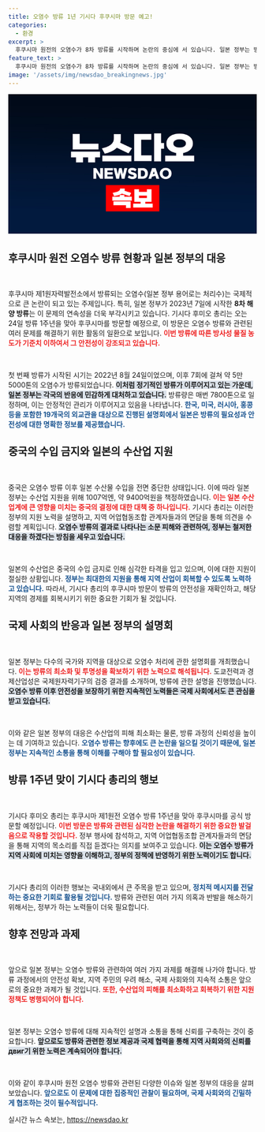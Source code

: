 ```yaml
---
title: 오염수 방류 1년 기시다 후쿠시마 방문 예고!
categories:
  - 환경
excerpt: >
  후쿠시마 원전의 오염수가 8차 방류를 시작하며 논란의 중심에 서 있습니다. 일본 정부는 방류 1주년 기념 행사를 준비하고, 수산업 지원에 9400억원을 투입할 계획입니다. 클릭해서 자세한 내용을 확인하세요!
feature_text: >
  후쿠시마 원전의 오염수가 8차 방류를 시작하며 논란의 중심에 서 있습니다. 일본 정부는 방류 1주년 기념 행사를 준비하고, 수산업 지원에 9400억원을 투입할 계획입니다. 클릭해서 자세한 내용을 확인하세요!
image: '/assets/img/newsdao_breakingnews.jpg'
---
```


<p><img src="/assets/img/newsdao_breakingnews.jpg" alt="bookingtag 속보" /></p>

<h2 data-ke-size="size26">후쿠시마 원전 오염수 방류 현황과 일본 정부의 대응</h2>

<p data-ke-size="size16">&nbsp;</p>

<p>후쿠시마 제1원자력발전소에서 방류되는 오염수(일본 정부 용어로는 처리수)는 국제적으로 큰 논란이 되고 있는 주제입니다. 특히, 일본 정부가 2023년 7일에 시작한 <strong>8차 해양 방류</strong>는 이 문제의 연속성을 더욱 부각시키고 있습니다. 기시다 후미오 총리는 오는 24일 방류 1주년을 맞아 후쿠시마를 방문할 예정으로, 이 방문은 오염수 방류와 관련된 여러 문제를 해결하기 위한 활동의 일환으로 보입니다. <b><span style="color: #ee2323;">이번 방류에 따른 방사성 물질 농도가 기준치 이하여서 그 안전성이 강조되고 있습니다.</span></b></p>

<p data-ke-size="size16">&nbsp;</p>

<p>첫 번째 방류가 시작된 시기는 2022년 8월 24일이었으며, 이후 7회에 걸쳐 약 5만5000톤의 오염수가 방류되었습니다. <b><span style="background-color: #21538527;">이처럼 정기적인 방류가 이루어지고 있는 가운데, 일본 정부는 각국의 반응에 민감하게 대처하고 있습니다.</span></b> 방류량은 매번 7800톤으로 일정하며, 이는 안정적인 관리가 이루어지고 있음을 나타냅니다. <b><span style="color: #1a5490;">한국, 미국, 러시아, 홍콩 등을 포함한 19개국의 외교관을 대상으로 진행된 설명회에서 일본은 방류의 필요성과 안전성에 대한 명확한 정보를 제공했습니다.</span></b></p>

<h2 data-ke-size="size26">중국의 수입 금지와 일본의 수산업 지원</h2>

<p data-ke-size="size16">&nbsp;</p>

<p>중국은 오염수 방류 이후 일본 수산물 수입을 전면 중단한 상태입니다. 이에 따라 일본 정부는 수산업 지원을 위해 1007억엔, 약 9400억원을 책정하였습니다. <b><span style="color: #ee2323;">이는 일본 수산업계에 큰 영향을 미치는 중국의 결정에 대한 대책 중 하나입니다.</span></b> 기시다 총리는 이러한 정부의 지원 노력을 설명하고, 지역 어업협동조합 관계자들과의 면담을 통해 의견을 수렴할 계획입니다. <b><span style="background-color: #21538527;">오염수 방류의 결과로 나타나는 소문 피해와 관련하여, 정부는 철저한 대응을 하겠다는 방침을 세우고 있습니다.</span></b></p>

<p data-ke-size="size16">&nbsp;</p>

<p>일본의 수산업은 중국의 수입 금지로 인해 심각한 타격을 입고 있으며, 이에 대한 지원이 절실한 상황입니다. <b><span style="color: #1a5490;">정부는 최대한의 지원을 통해 지역 산업이 회복할 수 있도록 노력하고 있습니다.</span></b>  따라서, 기시다 총리의 후쿠시마 방문이 방류의 안전성을 재확인하고, 해당 지역의 경제를 회복시키기 위한 중요한 기회가 될 것입니다.</p>

<h2 data-ke-size="size26">국제 사회의 반응과 일본 정부의 설명회</h2>

<p data-ke-size="size16">&nbsp;</p>

<p>일본 정부는 다수의 국가와 지역을 대상으로 오염수 처리에 관한 설명회를 개최했습니다. <b><span style="color: #ee2323;">이는 방류의 최소화 및 투명성을 확보하기 위한 노력으로 해석됩니다.</span></b> 도쿄전력과 경제산업성은 국제원자력기구의 검증 결과를 소개하며, 방류에 관한 설명을 진행했습니다. <b><span style="background-color: #21538527;">오염수 방류 이후 안전성을 보장하기 위한 지속적인 노력들은 국제 사회에서도 큰 관심을 받고 있습니다.</span></b> </p>

<p data-ke-size="size16">&nbsp;</p>

<p>이와 같은 일본 정부의 대응은 수산업의 피해 최소화는 물론, 방류 과정의 신뢰성을 높이는 데 기여하고 있습니다. <b><span style="color: #1a5490;">오염수 방류는 향후에도 큰 논란을 일으킬 것이기 때문에, 일본 정부는 지속적인 소통을 통해 이해를 구해야 할 필요성이 있습니다.</span></b></p>

<h2 data-ke-size="size26">방류 1주년 맞이 기시다 총리의 행보</h2>

<p data-ke-size="size16">&nbsp;</p>

<p>기시다 후미오 총리는 후쿠시마 제1원전 오염수 방류 1주년을 맞아 후쿠시마를 공식 방문할 예정입니다. <b><span style="color: #ee2323;">이번 방문은 방류와 관련된 심각한 논란을 해결하기 위한 중요한 발걸음으로 작용할 것입니다.</span></b> 정부 행사에 참석하고, 지역 어업협동조합 관계자들과의 면담을 통해 지역의 목소리를 직접 듣겠다는 의지를 보여주고 있습니다. <b><span style="background-color: #21538527;">이는 오염수 방류가 지역 사회에 미치는 영향을 이해하고, 정부의 정책에 반영하기 위한 노력이기도 합니다.</span></b></p>

<p data-ke-size="size16">&nbsp;</p>

<p>기시다 총리의 이러한 행보는 국내외에서 큰 주목을 받고 있으며, <b><span style="color: #1a5490;">정치적 메시지를 전달하는 중요한 기회로 활용될 것입니다.</span></b> 방류와 관련된 여러 가지 의혹과 반발을 해소하기 위해서는, 정부가 하는 노력들이 더욱 필요합니다.</p>

<h2 data-ke-size="size26">향후 전망과 과제</h2>

<p data-ke-size="size16">&nbsp;</p>

<p>앞으로 일본 정부는 오염수 방류와 관련하여 여러 가지 과제를 해결해 나가야 합니다. 방류 과정에서의 안전성 확보, 지역 주민의 우려 해소, 국제 사회와의 지속적 소통은 앞으로의 중요한 과제가 될 것입니다. <b><span style="color: #ee2323;">또한, 수산업의 피해를 최소화하고 회복하기 위한 지원 정책도 병행되어야 합니다.</span></b></p>

<p data-ke-size="size16">&nbsp;</p>

<p>일본 정부는 오염수 방류에 대해 지속적인 설명과 소통을 통해 신뢰를 구축하는 것이 중요합니다. <b><span style="background-color: #21538527;">앞으로도 방류와 관련한 정보 제공과 국제 협력을 통해 지역 사회와의 신뢰를 двиг기 위한 노력은 계속되어야 합니다.</span></b> </p>

<p data-ke-size="size16">&nbsp;</p>

<p>이와 같이 후쿠시마 원전 오염수 방류와 관련된 다양한 이슈와 일본 정부의 대응을 살펴보았습니다. <b><span style="color: #1a5490;">앞으로도 이 문제에 대한 집중적인 관찰이 필요하며, 국제 사회와의 긴밀하게 협조하는 것이 필수적입니다.</span></b></p>
실시간 뉴스 속보는, <a href="https://newsdao.kr" rel="dofollow">https://newsdao.kr</a>


